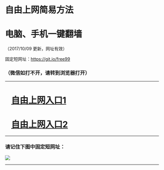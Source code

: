 ﻿# 自由上网简易方法

# 电脑、手机一键翻墙

（2017/10/09 更新，网址有效）

固定短网址：https://git.io/free99

### （微信如打不开，请转到浏览器打开）


***





# &nbsp;&nbsp; <a href="http://ft350017487.fwq-tz-1001.info/fwqtz01.html?t=100900118895 " target="_blank">自由上网入口1</a>
# &nbsp;&nbsp; <a href="http://ft2556724845.fwq-tz-1002.info/fwqtz02.html?t=10090019562 " target="_blank">自由上网入口2</a>
***

### 请记住下图中固定短网址：

<img src="https://s3-us-west-2.amazonaws.com/fwq-1001/yjfq-20170905okok.png" /> 


***

